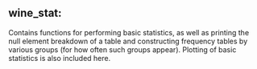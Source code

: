 ## wine_stat:
Contains functions for performing basic statistics, as well as printing the null element breakdown of a table and constructing frequency tables by various groups (for how often such groups appear). Plotting of basic statistics is also included here.